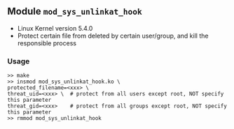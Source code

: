 ## Module `mod_sys_unlinkat_hook`

* Linux Kernel version 5.4.0
* Protect certain file from deleted by certain user/group, and kill the responsible process

### Usage

```shell
>> make
>> insmod mod_sys_unlinkat_hook.ko \
protected_filename=<xxx> \
threat_uid=<xxx> \  # protect from all users except root, NOT specify this parameter
threat_gid=<xxx>    # protect from all groups except root, NOT specify this parameter
>> rmmod mod_sys_unlinkat_hook
```

